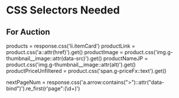 # CSS Selectors Needed

## For Auction
products = response.css('li.itemCard')
productLink = product.css('a::attr(href)').get()
productImage = product.css('img.g-thumbnail__image::attr(data-src)').get() 
productNameJP = product.css('img.g-thumbnail__image::attr(alt)').get()
productPriceUnfiltered = product.css('span.g-priceFx::text').get()

nextPageNum = response.css('a.arrow:contains(">")::attr("data-bind")').re_first(r'page":(\d+)')




